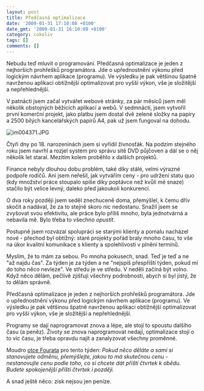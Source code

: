 ```yaml
---
layout: post
title: Předčasná optimalizace
date: '2009-01-31 17:10:08 +0100'
date_gmt: '2009-01-31 16:10:08 +0100'
category: cokoliv
tags: []
comments: []
---
```

<p>Nebudu teď mluvit o programování. Předčasná optimalizace je jeden z nejhorších prohřešků programátora. Jde o upřednostnění výkonu před logickým návrhem aplikace (programu). Ve výsledku je pak většinou špatně navrženou aplikaci obtížnější optimalizovat pro vyšší výkon, vše je složitější a nepřehlednější.</p>
<p>V patnácti jsem začal vytvářet webové stránky, za pár měsíců jsem měl několik obstojných běžících aplikací a webů. V sedmnácti, jsem vytvořil první komerční projekt, jako platbu jsem dostal dvě zelené složky na papíry a 2500 bílých kancelářských papírů A4, pak už jsem fungoval na dohodu.</p>
<p><img src='%base_url%/assets/wp-uploads/2009/01/im004371.JPG' alt='im004371.JPG' /></p>
<p>Čtyři dny po 18. narozeninách jsem si vyřídil živnosťák. Na podzim stejného roku jsem navrhl a rozjel systém pro správu sítě DVD půjčoven a dál se o něj několik let staral. Mezitím kolem proběhlo x dalších projektů.</p>
<p>Finance nebyly dlouhou dobu problém, také díky stálé, velmi výrazné podpoře rodičů. Ani jsem neřešil, jak vytvářím ceny - pro udržení statu quo (kdy množství práce stoupalo spíše díky poptávce než kvůli mé snaze) stačilo být velice levný, daleko před jakoukoli konkurencí.</p>
<p>O dva roky později jsem seděl znechuceně doma, přemýšlel, k čemu dřív skočit a nadával, že za to stejně skoro nic nedostanu. Snažil jsem se zvyšovat svou efektivitu, ale práce bylo příliš mnoho, byla jednotvárná a nebavila mě. Bylo třeba to všechno <em>opustit</em>.</p>
<p>Postupně jsem rozvázal spolupráci se starými klienty a pomalu nacházel nové - přechod byl obtížný: staré projekty pořád braly mnoho času, to vše na úkor kvalitní komunikace s klienty a spolehlivosti v plnění termínů.</p>
<p>Myslím, že to mám za sebou. Po mnoha pokusech, snad. Teď je teď a ne "až najdu čas". Za týden je za týden a ne "nejspíš přespříští týden, pokud mi do toho něco nevleze". Ve středu je ve středu. V neděli začíná být volno. Když něco dělám, pečlivě zjišťuji všechny podrobnosti, abych si byl jistý, že to dělám správně.</p>
<p>Předčasná optimalizace je jeden z nejhorších prohřešků programátora. Jde o upřednostnění výkonu před logickým návrhem aplikace (programu). Ve výsledku je pak většinou špatně navrženou aplikaci obtížnější optimalizovat pro vyšší výkon, vše je složitější a nepřehlednější.</p>
<p>Programy se dají naprogramovat znova a lépe, ale stojí to spoustu dalšího času (a peněz). Životy se znova naprogramovat nedají, optimalizace stojí o to víc času, je třeba opravdu najít a zanalyzovat všechny proměnné.</p>
<p>Moudro <a href="http://www.facebook.com/people/Pere-Fouras/609257337">otce Fourata</a> pro tento týden: <em>Pokud něco děláte a sami si stanovujete odměnu, přemýšlejte, jakou to má skutečnou cenu - nestanovujte cenu podle toho, co si chcete dát příští čtvrtek k obědu. Budete spokojenější příští čtvrtek i později.</em> </p>
<p>A snad ještě něco: zisk nejsou jen peníze.</p>
